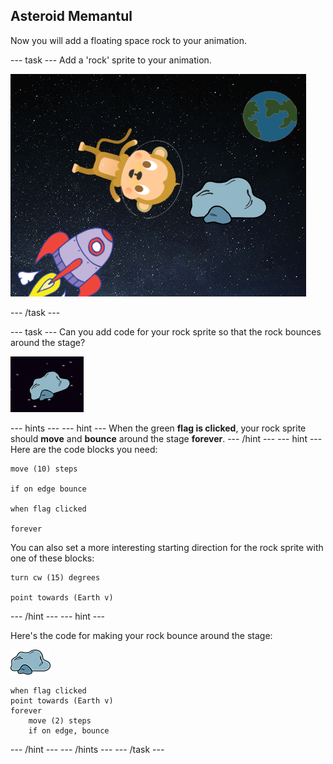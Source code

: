 ## Asteroid Memantul

Now you will add a floating space rock to your animation.

\--- task \--- Add a 'rock' sprite to your animation.

![Adding a rock sprite](images/space-rock-sprite.png)

\--- /task \---

\--- task \--- Can you add code for your rock sprite so that the rock bounces around the stage?

![Testing a bouncing rock](images/space-bounce-test.png)

\--- hints \--- \--- hint \--- When the green **flag is clicked**, your rock sprite should **move** and **bounce** around the stage **forever**. \--- /hint \--- \--- hint \--- Here are the code blocks you need:

```blocks3
move (10) steps

if on edge bounce

when flag clicked

forever
```

You can also set a more interesting starting direction for the rock sprite with one of these blocks:

```blocks3
turn cw (15) degrees

point towards (Earth v)
```

\--- /hint \--- \--- hint \---

Here's the code for making your rock bounce around the stage:

![Rock sprite](images/sprite-rock.png)

```blocks3
when flag clicked
point towards (Earth v)
forever
    move (2) steps
    if on edge, bounce
```

\--- /hint \--- \--- /hints \--- \--- /task \---